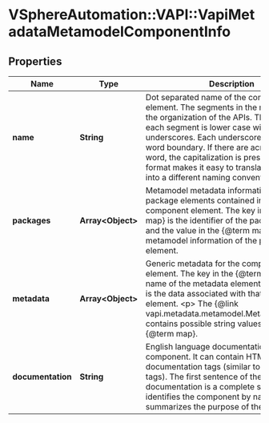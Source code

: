 # VSphereAutomation::VAPI::VapiMetadataMetamodelComponentInfo

## Properties
Name | Type | Description | Notes
------------ | ------------- | ------------- | -------------
**name** | **String** | Dot separated name of the component element. The segments in the name reflect the organization of the APIs. The format of each segment is lower case with underscores. Each underscore represents a word boundary. If there are acronyms in the word, the capitalization is preserved. This format makes it easy to translate the segment into a different naming convention. | [optional] 
**packages** | **Array&lt;Object&gt;** | Metamodel metadata information of all the package elements contained in the component element. The key in the {@term map} is the identifier of the package element and the value in the {@term map} is the metamodel information of the package element. | [optional] 
**metadata** | **Array&lt;Object&gt;** | Generic metadata for the component element. The key in the {@term map} is the name of the metadata element and the value is the data associated with that metadata element. &lt;p&gt; The {@link vapi.metadata.metamodel.MetadataIdentifier} contains possible string values for keys in the {@term map}. | [optional] 
**documentation** | **String** | English language documentation for a component. It can contain HTML markup and documentation tags (similar to Javadoc tags). The first sentence of the package documentation is a complete sentence that identifies the component by name and summarizes the purpose of the component. | [optional] 


